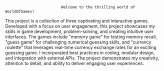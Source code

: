                              Welcome to the thrilling world of WorldOfGames!
This project is a collection of three captivating and interactive games. Developed with a focus on user engagement, this project showcases my skills in game development, problem-solving, and creating intuitive user interfaces. The games include "memory game" for testing memory recall, "guess game" for challenging numerical guessing skills, and "currency roulette" that leverages real-time currency exchange rates for an exciting guessing game. I incorporated best practices in coding, modular design, and integration with external APIs. The project demonstrates my creativity, attention to detail, and ability to deliver engaging user experiences.
